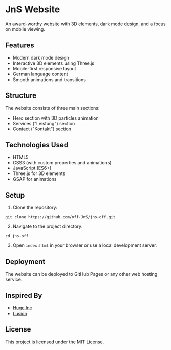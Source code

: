 # JnS Website

An award-worthy website with 3D elements, dark mode design, and a focus on mobile viewing.

## Features

- Modern dark mode design
- Interactive 3D elements using Three.js
- Mobile-first responsive layout
- German language content
- Smooth animations and transitions

## Structure

The website consists of three main sections:
- Hero section with 3D particles animation
- Services ("Leistung") section
- Contact ("Kontakt") section

## Technologies Used

- HTML5
- CSS3 (with custom properties and animations)
- JavaScript (ES6+)
- Three.js for 3D elements
- GSAP for animations

## Setup

1. Clone the repository:
```
git clone https://github.com/off-JnS/jns-off.git
```

2. Navigate to the project directory:
```
cd jns-off
```

3. Open `index.html` in your browser or use a local development server.

## Deployment

The website can be deployed to GitHub Pages or any other web hosting service.

## Inspired By

- [Huge Inc](https://www.hugeinc.com/)
- [Lusion](https://lusion.co/)

## License

This project is licensed under the MIT License.
